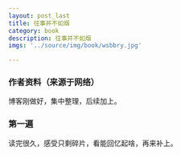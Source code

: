 ```yaml
---
layout: post_last
title: 往事并不如烟
category: book
description: 往事并不如烟
imgs: '../source/img/book/wsbbry.jpg'

---
```

### 作者资料（来源于网络）

博客刚做好，集中整理，后续加上。

### 第一遍

读完很久，感受只剩碎片，看能回忆起啥，再来补上。
 